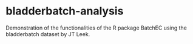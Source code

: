 # bladderbatch-analysis
Demonstration of the functionalities of the R package BatchEC using the bladderbatch dataset by JT Leek.
